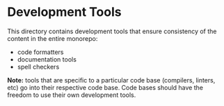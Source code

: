 # Development Tools

This directory contains development tools that ensure consistency of the content
in the entire monorepo:

- code formatters
- documentation tools
- spell checkers

**Note:** tools that are specific to a particular code base (compilers, linters,
etc) go into their respective code base. Code bases should have the freedom to
use their own development tools.
